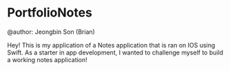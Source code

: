 # PortfolioNotes
@author: Jeongbin Son (Brian)

Hey! This is my application of a Notes application that is ran on IOS using Swift. As a starter in app development, I wanted to challenge myself to build a
working notes application!
